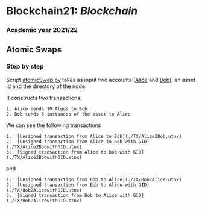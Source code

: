# Blockchain21: *Blockchain* #
### Academic year 2021/22 ###

## Atomic Swaps ##

### Step by step  ###

Script [atomicSwap.py](./atomicSwap.py) takes as input two accounts ([Alice](./Accounts/Alice.addr) and 
[Bob](./Accounts/Bob.addr)), an asset id and the directory of the node.

It constructs two transactions:

    1. Alice sends 10 Algos to Bob
    2. Bob sends 5 instances of the asset to Alice

We can see the following transactions

    1.  [Unsigned transaction from Alice to Bob](./TX/Alice2Bob.utnx)
    2.  [Unsigned transaction from Alice to Bob with GID](./TX/Alice2BobwithGID.utnx)
    3.  [Signed transaction from Alice to Bob with GID](./TX/Alice2BobwithGID.stnx)

and 
    
    1.  [Unsigned transaction from Bob to Alice](./TX/Bob2Alice.utnx)
    2.  [Unsigned transaction from Bob to Alice with GID](./TX/Bob2AlicewithGID.utnx)
    3.  [Signed transaction from Bob to Alice with GID](./TX/Bob2AlicewithGID.stnx)

